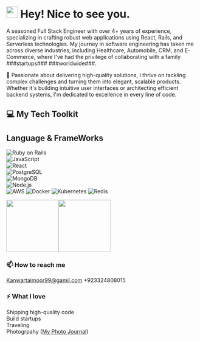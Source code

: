 <h1><img src="https://emojis.slackmojis.com/emojis/images/1531849430/4246/blob-sunglasses.gif?1531849430" width="30"/> Hey! Nice to see you.</h1> 

A seasoned Full Stack Engineer with over 4+ years of experience, specializing in crafting robust web applications using React, Rails, and Serverless technologies. My journey in software engineering has taken me across diverse industries, including Healthcare, Automobile, CRM, and E-Commerce, where I've had the privilege of collaborating with a family ###startups### ###worldwide###.

🚀 Passionate about delivering high-quality solutions, I thrive on tackling complex challenges and turning them into elegant, scalable products. Whether it's building intuitive user interfaces or architecting efficient backend systems, I'm dedicated to excellence in every line of code.

## 💻 My Tech Toolkit


## Language & FrameWorks
![Ruby on Rails](https://img.shields.io/badge/-Ruby_on_Rails-5384DE?logo=ruby)  
![JavaScript](https://img.shields.io/badge/-JavaScript-000?&logo=JavaScript)  
![React](https://img.shields.io/badge/-React-20232A?logo=react)  
![PostgreSQL](https://img.shields.io/badge/-PostgreSQL-316192?logo=postgresql)  
![MongoDB](https://img.shields.io/badge/-MongoDB-4EA94B?logo=mongodb)  
![Node.js](https://img.shields.io/badge/-Node.js-000?&logo=node.js)  
![AWS](https://img.shields.io/badge/-AWS-000?&logo=Amazon-AWS&logoColor=F90)
![Docker](https://img.shields.io/badge/-Docker-000?&logo=Docker)
![Kubernetes](https://img.shields.io/badge/-Kubernetes-000?&logo=Kubernetes)
![Redis](https://img.shields.io/badge/-Redis-000?&logo=Redis)


<a><img height="137px"  src="https://github-readme-stats.vercel.app/api/?username=kanwartaimoor&hide_title=true&hide_border=true&show_icons=true&include_all_commits=true&count_private=true&line_height=21&text_color=000&icon_color=000&bg_color=0,ea6161,ffc64d,fffc4d,52fa5a&theme=graywhite" /><!-- wi*quL3fcV --><img height="137px"  src="https://github-readme-stats.vercel.app/api/top-langs/?username=kanwartaimoor&hide=html&hide_title=true&hide_border=true&layout=compact&langs_count=6&exclude_repo=comp426,Redventures-Movie-Quotes&text_color=000&icon_color=fff&bg_color=0,52fa5a,4dfcff,c64dff&theme=graywhite" /></a>



### 📫 How to reach me
Kanwartaimoor99@gamil.com 
+923324808015

### ⚡ What I love
Shipping high-quality code  
Build startups  
Traveling  
Photogrpahy ([My Photo Journal](https://www.instagram.com/kanwar_taimoor/))


